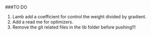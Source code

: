 ###TO DO

1. Lamb add a coefficient for control the weight divided by gradient.
2. Add a read me for optimizers.
3. Remove the git related files in the lib folder before pushing!!!

